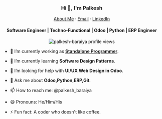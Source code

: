 <p align="center">
  <h3 align="center">Hi 👋, I'm Palkesh</h3>
</p>
<p align="center">
    <a href="https://palkesh-baraiya.github.io/home">About Me</a>
    ·
    <a href="mailto:palkeshbaraiya816@gmail.com">Email</a>
    ·
    <a href="https://linkedin.com/in/palkesh-baraiya/">LinkedIn</a>
</p>
<p align="center">
  <h4 align="center">Software Engineer | Techno-Functional | Odoo | Python | ERP Engineer</h4>
</p>

<p align="center"> 
  <img align="center" src="https://komarev.com/ghpvc/?username=palkesh-baraiya&color=blue&style=flat-square" alt="palkesh-baraiya profile views" />
</p>


- 🔭 I’m currently working as **[Standalone Programmer](https://palkesh-baraiya.github.io/home/)**.

- 🌱 I’m currently learning **Software Design Patterns**.

- 🤔 I’m looking for help with **UI/UX Web Design in Odoo**.

- 💬 Ask me about **Odoo,Python,ERP,Git**.

- 📫 How to reach me: @palkesh_baraiya

- 😄 Pronouns: He/Him/His

- ⚡ Fun fact: A coder who doesn't like coffee.

<!--
**palkesh-baraiya/palkesh-baraiya** is a ✨ _special_ ✨ repository because its `README.md` (this file) appears on your GitHub profile.

Here are some ideas to get you started:
- 👯 I’m looking to collaborate on ...
-->
